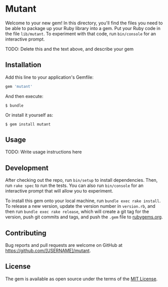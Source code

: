 # Mutant

Welcome to your new gem! In this directory, you'll find the files you need to be able to package up your Ruby library into a gem. Put your Ruby code in the file `lib/mutant`. To experiment with that code, run `bin/console` for an interactive prompt.

TODO: Delete this and the text above, and describe your gem

## Installation

Add this line to your application's Gemfile:

```ruby
gem 'mutant'
```

And then execute:

    $ bundle

Or install it yourself as:

    $ gem install mutant

## Usage

TODO: Write usage instructions here

## Development

After checking out the repo, run `bin/setup` to install dependencies. Then, run `rake spec` to run the tests. You can also run `bin/console` for an interactive prompt that will allow you to experiment.

To install this gem onto your local machine, run `bundle exec rake install`. To release a new version, update the version number in `version.rb`, and then run `bundle exec rake release`, which will create a git tag for the version, push git commits and tags, and push the `.gem` file to [rubygems.org](https://rubygems.org).

## Contributing

Bug reports and pull requests are welcome on GitHub at https://github.com/[USERNAME]/mutant.


## License

The gem is available as open source under the terms of the [MIT License](http://opensource.org/licenses/MIT).


